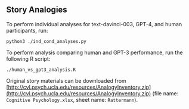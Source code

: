 ## Story Analogies

To perform individual analyses for text-davinci-003, GPT-4, and human participants, run:
```
python3 ./ind_cond_analyses.py
```
To perform analysis comparing human and GPT-3 performance, run the following R script:
```
./human_vs_gpt3_analysis.R
```

Original story materials can be downloaded from [http://cvl.psych.ucla.edu/resources/AnalogyInventory.zip](http://cvl.psych.ucla.edu/resources/AnalogyInventory.zip) (file name: ```Cognitive Psychology.xlsx```, sheet name: ```Rattermann```).
